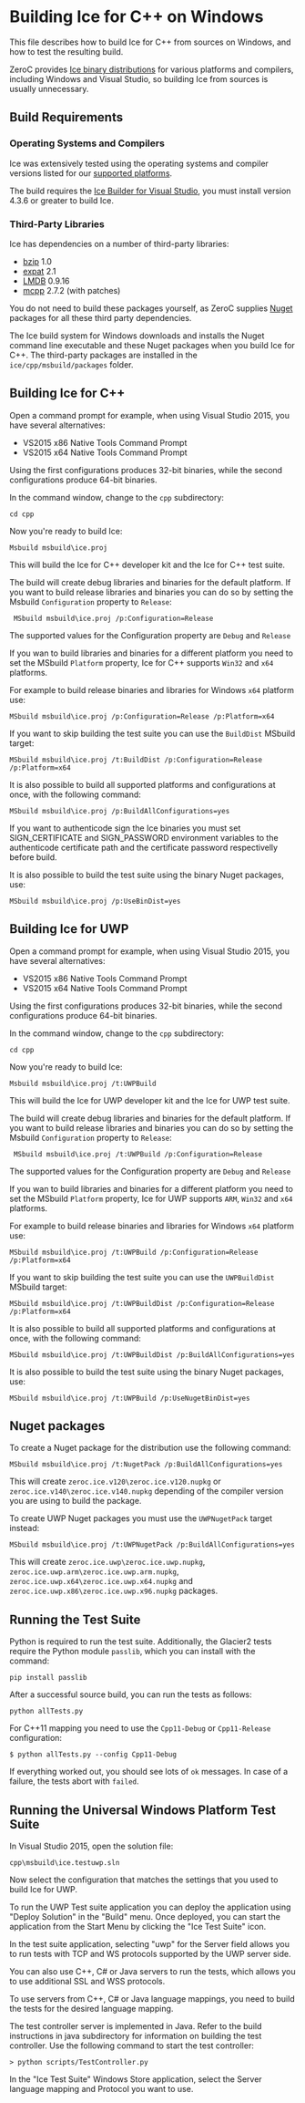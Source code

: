 # Building Ice for C++ on Windows

This file describes how to build Ice for C++ from sources on Windows, and how
to test the resulting build.

ZeroC provides [Ice binary distributions][1] for various platforms and compilers,
including Windows and Visual Studio, so building Ice from sources is usually
unnecessary.

## Build Requirements

### Operating Systems and Compilers

Ice was extensively tested using the operating systems and compiler versions
listed for our [supported platforms][2].

The build requires the [Ice Builder for Visual Studio][8], you must install
version 4.3.6 or greater to build Ice.

### Third-Party Libraries

Ice has dependencies on a number of third-party libraries:

 - [bzip][3] 1.0
 - [expat][4] 2.1
 - [LMDB][5] 0.9.16
 - [mcpp][6] 2.7.2 (with patches)

You do not need to build these packages yourself, as ZeroC supplies
[Nuget][7] packages for all these third party dependencies.

The Ice build system for Windows downloads and installs the Nuget command line
executable and these Nuget packages when you build Ice for C++. The third-party
packages are installed in the ``ice/cpp/msbuild/packages`` folder.

## Building Ice for C++

Open a command prompt for example, when using Visual Studio 2015, you have
several alternatives:

- VS2015 x86 Native Tools Command Prompt
- VS2015 x64 Native Tools Command Prompt

Using the first configurations produces 32-bit binaries, while the second
configurations produce 64-bit binaries.

In the command window, change to the `cpp` subdirectory:

    cd cpp

Now you're ready to build Ice:

    Msbuild msbuild\ice.proj

This will build the Ice for C++ developer kit and the Ice for C++ test suite.

The build will create debug libraries and binaries for the default platform. If you
want to build release libraries and binaries you can do so by setting the Msbuild
`Configuration` property to `Release`:

     MSbuild msbuild\ice.proj /p:Configuration=Release

The supported values for the Configuration property are `Debug` and `Release`

If you wan to build libraries and binaries for a different platform you need to
set the MSbuild `Platform` property, Ice for C++ supports `Win32` and `x64` platforms.

For example to build release binaries and libraries for Windows `x64` platform use:

    MSbuild msbuild\ice.proj /p:Configuration=Release /p:Platform=x64

If you want to skip building the test suite you can use the `BuildDist` MSbuild
target:

    MSbuild msbuild\ice.proj /t:BuildDist /p:Configuration=Release /p:Platform=x64

It is also possible to build all supported platforms and configurations at once,
with the following command:

    MSbuild msbuild\ice.proj /p:BuildAllConfigurations=yes

If you want to authenticode sign the Ice binaries you must set SIGN_CERTIFICATE and
SIGN_PASSWORD environment variables to the authenticode certificate path and the 
certificate password respectivelly before build.

It is also possible to build the test suite using the binary Nuget packages, use:

    MSbuild msbuild\ice.proj /p:UseBinDist=yes

## Building Ice for UWP

Open a command prompt for example, when using Visual Studio 2015, you have
several alternatives:

- VS2015 x86 Native Tools Command Prompt
- VS2015 x64 Native Tools Command Prompt

Using the first configurations produces 32-bit binaries, while the second
configurations produce 64-bit binaries.

In the command window, change to the `cpp` subdirectory:

    cd cpp

Now you're ready to build Ice:

    Msbuild msbuild\ice.proj /t:UWPBuild

This will build the Ice for UWP developer kit and the Ice for UWP test suite.

The build will create debug libraries and binaries for the default platform. If you
want to build release libraries and binaries you can do so by setting the Msbuild
`Configuration` property to `Release`:

     MSbuild msbuild\ice.proj /t:UWPBuild /p:Configuration=Release

The supported values for the Configuration property are `Debug` and `Release`

If you wan to build libraries and binaries for a different platform you need to
set the MSbuild `Platform` property, Ice for UWP supports `ARM`, `Win32` and `x64`
platforms.

For example to build release binaries and libraries for Windows `x64` platform use:

    MSbuild msbuild\ice.proj /t:UWPBuild /p:Configuration=Release /p:Platform=x64

If you want to skip building the test suite you can use the `UWPBuildDist` MSbuild
target:

    MSbuild msbuild\ice.proj /t:UWPBuildDist /p:Configuration=Release /p:Platform=x64

It is also possible to build all supported platforms and configurations at once,
with the following command:

    MSbuild msbuild\ice.proj /t:UWPBuildDist /p:BuildAllConfigurations=yes

It is also possible to build the test suite using the binary Nuget packages, use:

    MSbuild msbuild\ice.proj /t:UWPBuild /p:UseNugetBinDist=yes

## Nuget packages

To create a Nuget package for the distribution use the following command:

    MSbuild msbuild\ice.proj /t:NugetPack /p:BuildAllConfigurations=yes

This will create `zeroc.ice.v120\zeroc.ice.v120.nupkg` or `zeroc.ice.v140\zeroc.ice.v140.nupkg`
depending of the compiler version you are using to build the package.

To create UWP Nuget packages you must use the `UWPNugetPack` target instead:

    MSbuild msbuild\ice.proj /t:UWPNugetPack /p:BuildAllConfigurations=yes

This will create `zeroc.ice.uwp\zeroc.ice.uwp.nupkg`, `zeroc.ice.uwp.arm\zeroc.ice.uwp.arm.nupkg`,
`zeroc.ice.uwp.x64\zeroc.ice.uwp.x64.nupkg` and `zeroc.ice.uwp.x86\zeroc.ice.uwp.x96.nupkg` packages.

## Running the Test Suite

Python is required to run the test suite. Additionally, the Glacier2 tests
require the Python module `passlib`, which you can install with the command:

    pip install passlib

After a successful source build, you can run the tests as follows:

    python allTests.py

For C++11 mapping you need to use the `Cpp11-Debug` or `Cpp11-Release` configuration:

    $ python allTests.py --config Cpp11-Debug

If everything worked out, you should see lots of `ok` messages. In case of a
failure, the tests abort with `failed`.

## Running the Universal Windows Platform Test Suite

In Visual Studio 2015, open the solution file:

    cpp\msbuild\ice.testuwp.sln

Now select the configuration that matches the settings that you used to build
Ice for UWP.

To run the UWP Test suite application you can deploy the application using "Deploy
Solution" in the "Build" menu. Once deployed, you can start the application from
the Start Menu by clicking the "Ice Test Suite" icon.

In the test suite application, selecting "uwp" for the Server field allows you
to run tests with TCP and WS protocols supported by the UWP server side.

You can also use C++, C# or Java servers to run the tests, which allows you to
use  additional SSL and WSS protocols.

To use servers from C++, C# or Java language mappings, you need to build the
tests for the desired language mapping.

The test controller server is implemented in Java. Refer to the build
instructions in java subdirectory for information on building the test
controller. Use the following command to start the test controller:

    > python scripts/TestController.py

In the "Ice Test Suite" Windows Store application, select the Server language
mapping and Protocol you want to use.

[1]: https://zeroc.com/download.html
[2]: https://doc.zeroc.com/display/Ice37/Supported+Platforms+for+Ice+3.7.0
[3]: http://bzip.org
[4]: http://expat.sourceforge.net
[5]: http://symas.com/mdb/
[6]: https://github.com/zeroc-ice/mcpp
[7]: https://www.nuget.org
[8]: https://github.com/zeroc-ice/ice-builder-visualstudio
